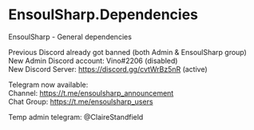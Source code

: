 # EnsoulSharp.Dependencies
EnsoulSharp - General dependencies

Previous Discord already got banned (both Admin & EnsoulSharp group)  
New Admin Discord account: Vino#2206 (disabled)  
New Discord Server: https://discord.gg/cvtWrBz5nR (active)

Telegram now available:  
Channel: https://t.me/ensoulsharp_announcement  
Chat Group: https://t.me/ensoulsharp_users  

Temp admin telegram: @ClaireStandfield  
